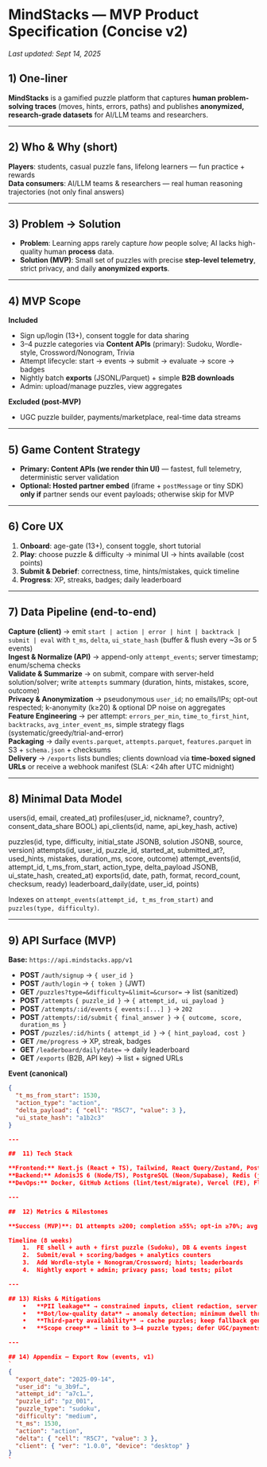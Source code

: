 # MindStacks — MVP Product Specification (Concise v2)

*Last updated: Sept 14, 2025*

## 1) One-liner
**MindStacks** is a gamified puzzle platform that captures **human problem-solving traces** (moves, hints, errors, paths) and publishes **anonymized, research-grade datasets** for AI/LLM teams and researchers.

---

## 2) Who & Why (short)
**Players**: students, casual puzzle fans, lifelong learners — fun practice + rewards  
**Data consumers**: AI/LLM teams & researchers — real human reasoning trajectories (not only final answers)

---

## 3) Problem → Solution
- **Problem**: Learning apps rarely capture *how* people solve; AI lacks high-quality human **process** data.  
- **Solution (MVP)**: Small set of puzzles with precise **step-level telemetry**, strict privacy, and daily **anonymized exports**.

---

## 4) MVP Scope
**Included**
- Sign up/login (13+), consent toggle for data sharing
- 3–4 puzzle categories via **Content APIs** (primary): Sudoku, Wordle-style, Crossword/Nonogram, Trivia
- Attempt lifecycle: start → events → submit → evaluate → score → badges
- Nightly batch **exports** (JSONL/Parquet) + simple **B2B downloads**
- Admin: upload/manage puzzles, view aggregates

**Excluded (post-MVP)**
- UGC puzzle builder, payments/marketplace, real-time data streams

---

## 5) Game Content Strategy
- **Primary: Content APIs (we render thin UI)** — fastest, full telemetry, deterministic server validation  
- **Optional: Hosted partner embed** (iframe + `postMessage` or tiny SDK) **only if** partner sends our event payloads; otherwise skip for MVP

---

## 6) Core UX
1. **Onboard**: age-gate (13+), consent toggle, short tutorial  
2. **Play**: choose puzzle & difficulty → minimal UI → hints available (cost points)  
3. **Submit & Debrief**: correctness, time, hints/mistakes, quick timeline  
4. **Progress**: XP, streaks, badges; daily leaderboard

---

## 7) Data Pipeline (end-to-end)
**Capture (client)** → emit `start | action | error | hint | backtrack | submit | eval` with `t_ms`, `delta`, `ui_state_hash` (buffer & flush every ~3s or 5 events)  
**Ingest & Normalize (API)** → append-only `attempt_events`; server timestamp; enum/schema checks  
**Validate & Summarize** → on submit, compare with server-held solution/solver; write `attempts` summary (duration, hints, mistakes, score, outcome)  
**Privacy & Anonymization** → pseudonymous `user_id`; no emails/IPs; opt-out respected; k-anonymity (k≥20) & optional DP noise on aggregates  
**Feature Engineering** → per attempt: `errors_per_min`, `time_to_first_hint`, `backtracks`, `avg_inter_event_ms`, simple strategy flags (systematic/greedy/trial-and-error)  
**Packaging** → daily `events.parquet`, `attempts.parquet`, `features.parquet` in S3 + `schema.json` + checksums  
**Delivery** → `/exports` lists bundles; clients download via **time-boxed signed URLs** or receive a webhook manifest (SLA: <24h after UTC midnight)

---

## 8) Minimal Data Model
users(id, email, created_at)
profiles(user_id, nickname?, country?, consent_data_share BOOL)
api_clients(id, name, api_key_hash, active)

puzzles(id, type, difficulty, initial_state JSONB, solution JSONB, source, version)
attempts(id, user_id, puzzle_id, started_at, submitted_at?, used_hints, mistakes, duration_ms, score, outcome)
attempt_events(id, attempt_id, t_ms_from_start, action_type, delta_payload JSONB, ui_state_hash, created_at)
exports(id, date, path, format, record_count, checksum, ready)
leaderboard_daily(date, user_id, points)

Indexes on `attempt_events(attempt_id, t_ms_from_start)` and `puzzles(type, difficulty)`.

---

## 9) API Surface (MVP)
**Base:** `https://api.mindstacks.app/v1`

- **POST** `/auth/signup` → `{ user_id }`  
- **POST** `/auth/login` → `{ token }` (JWT)  
- **GET** `/puzzles?type=&difficulty=&limit=&cursor=` → list (sanitized)  
- **POST** `/attempts` `{ puzzle_id }` → `{ attempt_id, ui_payload }`  
- **POST** `/attempts/:id/events` `{ events:[...] }` → `202`  
- **POST** `/attempts/:id/submit` `{ final_answer }` → `{ outcome, score, duration_ms }`  
- **POST** `/puzzles/:id/hints` `{ attempt_id }` → `{ hint_payload, cost }`  
- **GET** `/me/progress` → XP, streak, badges  
- **GET** `/leaderboard/daily?date=` → daily leaderboard  
- **GET** `/exports` (B2B, API key) → list + signed URLs

**Event (canonical)**
```json
{
  "t_ms_from_start": 1530,
  "action_type": "action",
  "delta_payload": { "cell": "R5C7", "value": 3 },
  "ui_state_hash": "a1b2c3"
}

---

##  11) Tech Stack

**Frontend:** Next.js (React + TS), Tailwind, React Query/Zustand, PostHog (analytics)
**Backend:** AdonisJS 6 (Node/TS), PostgreSQL (Neon/Supabase), Redis (jobs), AWS S3 (exports), OpenTelemetry/Sentry (observability)
**DevOps:** Docker, GitHub Actions (lint/test/migrate), Vercel (FE), Fly/Render (BE), secrets via platform

---

##  12) Metrics & Milestones

**Success (MVP)**: D1 attempts ≥200; completion ≥55%; opt-in ≥70%; avg events/attempt ≥25; export SLA <24h

Timeline (8 weeks)
	1.	FE shell + auth + first puzzle (Sudoku), DB & events ingest
	2.	Submit/eval + scoring/badges + analytics counters
	3.	Add Wordle-style + Nonogram/Crossword; hints; leaderboards
	4.	Nightly export + admin; privacy pass; load tests; pilot

---

## 13) Risks & Mitigations
	•	**PII leakage** → constrained inputs, client redaction, server filters
	•	**Bot/low-quality data** → anomaly detection; minimum dwell thresholds; server-side validation
	•	**Third-party availability** → cache puzzles; keep fallback generators for key types
	•	**Scope creep** → limit to 3–4 puzzle types; defer UGC/payments

---

## 14) Appendix — Export Row (events, v1)
`
{
  "export_date": "2025-09-14",
  "user_id": "u_3b9f…",
  "attempt_id": "a7c1…",
  "puzzle_id": "pz_001",
  "puzzle_type": "sudoku",
  "difficulty": "medium",
  "t_ms": 1530,
  "action": "action",
  "delta": { "cell": "R5C7", "value": 3 },
  "client": { "ver": "1.0.0", "device": "desktop" }
}
`
